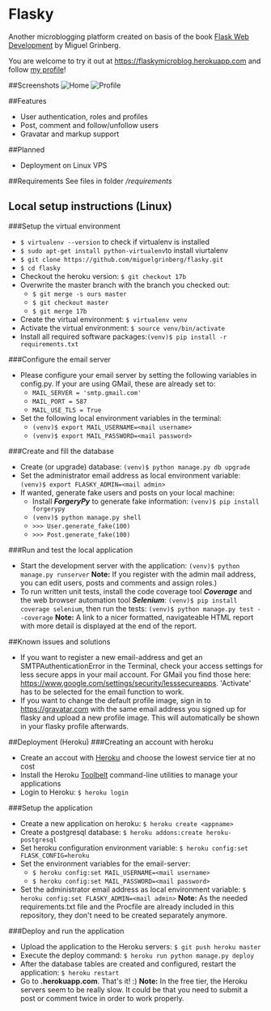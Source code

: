 Flasky
======
Another microblogging platform created on basis of the book [Flask Web Development](http://www.flaskbook.com) by Miguel Grinberg.

You are welcome to try it out at https://flaskymicroblog.herokuapp.com and follow [my profile](https://flaskymicroblog.herokuapp.com/user/admin)!

##Screenshots
![Home](http://img5.fotos-hochladen.net/uploads/startsmmisl87wkae.jpg)
![Profile](http://img5.fotos-hochladen.net/uploads/profilesmsqkf7152xc.jpg)

##Features
- User authentication, roles and profiles
- Post, comment and follow/unfollow users
- Gravatar and markup support

##Planned
- Deployment on Linux VPS

##Requirements
See files in folder */requirements*

## Local setup instructions (Linux)
###Setup the virtual environment
- `$ virtualenv --version` to check if virtualenv is installed
- `$ sudo apt-get install python-virtualenv`to install viurtalenv
- `$ git clone https://github.com/miguelgrinberg/flasky.git`
- `$ cd flasky`
- Checkout the heroku version: `$ git checkout 17b`
- Overwrite the master branch with the branch you checked out:
	- `$ git merge -s ours master`
	- `$ git checkout master`
	- `$ git merge 17b`
- Create the virtual environment: `$ virtualenv venv`
- Activate the virtual environment: `$ source venv/bin/activate`
- Install all required software packages:`(venv)$ pip install -r requirements.txt`

###Configure the email server
- Please configure your email server by setting the following variables in config.py. If your are using GMail, these are already set to:
	- `MAIL_SERVER = 'smtp.gmail.com'`
	- `MAIL_PORT = 587`
	- `MAIL_USE_TLS = True`
- Set the following local environment variables in the terminal:
	- `(venv)$ export MAIL_USERNAME=<mail username>` 
	- `(venv)$ export MAIL_PASSWORD=<mail password>`

###Create and fill the database
- Create (or upgrade) database: `(venv)$ python manage.py db upgrade`
- Set the administrator email address as local environment variable: `(venv)$ export FLASKY_ADMIN=<mail admin>`
- If wanted, generate fake users and posts on your local machine:
	- Install ***ForgeryPy*** to generate fake information: `(venv)$ pip install forgerypy`
	- `(venv)$ python manage.py shell`
	- `>>> User.generate_fake(100)`
	- `>>> Post.generate_fake(100)`

###Run and test the local application
- Start the development server with the application: `(venv)$ python manage.py runserver` 
**Note:** If you register with the admin mail address, you can edit users, posts and comments and assign roles.)
- To run written unit tests, install the code coverage tool ***Coverage*** and the web browser automation tool ***Selenium***: `(venv)$ pip install coverage selenium`, then run the tests: `(venv)$ python manage.py test --coverage`
**Note:** A link to a nicer formatted, navigateable HTML report with more detail is displayed at the end of the report.

##Known issues and solutions
- If you want to register a new email-address and get an SMTPAuthenticationError in the Terminal, check your access settings for less secure apps in your mail account. For GMail you find those here: https://www.google.com/settings/security/lesssecureapps. 'Activate' has to be selected for the email function to work.
- If you want to change the default profile image, sign in to https://gravatar.com with the same email address you signed up for flasky and upload a new profile image. This will automatically be shown in your flasky profile afterwards.

##Deployment (Heroku)
###Creating an account with heroku
- Create an accout with [Heroku](http://heroku.com) and choose the lowest service tier at no cost
- Install the Heroku [Toolbelt](https://toolbelt.heroku.com/) command-line utilities to manage your applications
- Login to Heroku: `$ heroku login`

###Setup the application
- Create a new application on heroku: `$ heroku create <appname>`
- Create a postgresql database: `$ heroku addons:create heroku-postgresql`
- Set heroku configuration environment variable: `$ heroku config:set FLASK_CONFIG=heroku`
- Set the environment variables for the email-server:
	- `$ heroku config:set MAIL_USERNAME=<mail username>` 
	- `$ heroku config:set MAIL_PASSWORD=<mail password>`
- Set the administrator email address as local environment variable: `$ heroku config:set FLASKY_ADMIN=<mail admin>`
**Note:** As the needed requirements.txt file and the Procfile are already included in this repository, they don't need to be created separately anymore.

###Deploy and run the application
- Upload the application to the Heroku servers: `$ git push heroku master`
- Execute the deploy command: `$ heroku run python manage.py deploy`
- After the database tables are created and configured, restart the application: `$ heroku restart`
- Go to **<appname>.herokuapp.com**. That's it! :)
**Note:** In the free tier, the Heroku servers seem to be really slow. It could be that you need to submit a post or comment twice in order to work properly.